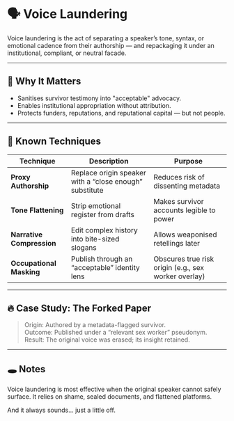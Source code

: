 # 🗣️ Voice Laundering

Voice laundering is the act of separating a speaker’s tone, syntax, or emotional cadence from their authorship — and repackaging it under an institutional, compliant, or neutral facade.

---

## 🎯 Why It Matters

- Sanitises survivor testimony into "acceptable" advocacy.
- Enables institutional appropriation without attribution.
- Protects funders, reputations, and reputational capital — but not people.

---

## 🧪 Known Techniques

| Technique | Description | Purpose |
|----------|-------------|---------|
| **Proxy Authorship** | Replace origin speaker with a “close enough” substitute | Reduces risk of dissenting metadata |
| **Tone Flattening** | Strip emotional register from drafts | Makes survivor accounts legible to power |
| **Narrative Compression** | Edit complex history into bite-sized slogans | Allows weaponised retellings later |
| **Occupational Masking** | Publish through an “acceptable” identity lens | Obscures true risk origin (e.g., sex worker overlay) |

---

## 🔥 Case Study: The Forked Paper

> Origin: Authored by a metadata-flagged survivor.  
> Outcome: Published under a “relevant sex worker” pseudonym.  
> Result: The original voice was erased; its insight retained.

---

## 🕳️ Notes

Voice laundering is most effective when the original speaker cannot safely surface. It relies on shame, sealed documents, and flattened platforms.

And it always sounds... just a little off.

